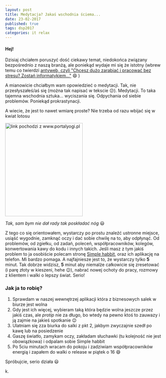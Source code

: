 ```yaml
---
layout: post
title: Medytacja? Jakaś wschodnia ściema...
date: 23-02-2017
published: true
tags: dsp2017
categories: it relax
---
```


#### Hej!

Dzisiaj chciałem poruszyć dość ciekawy temat, niedokońca związany bezpośrednio z naszą branżą, ale poniekąd wydaje mi się że istotny (wbrew temu co twierdzi [antyweb, czyli "Chcesz dużo zarabiać i pracować bez stresu? Zostań informatykiem…"](http://antyweb.pl/informatyk-praca-europa/) :smile: )

<!--more-->

A mianowicie chciałbym wam opowiedzieć o medytacji. Tak, nie przesłyszałeś/aś się (można tak napisać w tekscie :confused:). Medytacji. 
To taka tajemna wschodnia sztuka... wyciszania się. Odpychania od siebie problemów. Poniekąd prokrastynacji. 

A wiecie, że jest to nawet wmiarę proste? Nie trzeba od razu wbijać się w kwiat lotosu

<img src="http://www.portalyogi.pl/blog/wp-content/uploads/2013/09/pozycja-lotus.jpg" alt="link pochodzi z www.portalyogi.pl" style="width: 250px; height: 300px"/>

_Tak, sam bym nie dał rady tak poskładać nóg_ :smiley:

Z tego co się orientowałem, wystarczy po prostu znaleźć ustronne miejsce, usiąść wygodnie, zamknąć oczy i dać sobie chwilę na to, aby odpłynąć. Od problemów, od zgiełku, od zadań, poleceń, współpracowników, kolegów, konwertowania kawy do kodu i innych takich. Jeśli masz z tym jakiś problem to ja osobiście polecam stronę [Simple habbit](https://www.simplehabit.com/), oraz ich aplikację na telefon. Mi bardzo pomaga. A najfajniesze jest to, że wystarczy tylko **5** minut. Tak dobrze widzisz, **5** minut aby niemalże całkowicie się zresetować (i parę złoty w kieszeni, hehe :wink:), nabrać nowej ochoty do pracy, rozmowy z klientem i walki o lepszy świat. Serio!

### Jak ja to robię?
1. Sprawdam w naszej wewnętrzej aplikacji która z biznesowych salek w biurze jest wolna
2. Gdy jest ich więcej, wybieram taką która będzie wolna jeszcze przez jakiś czas, ale _protip_ nie za długo, bo wtedy na pewno ktoś to zauwazy i ją zajmie na jakieś spotkanie :wink:
3. Ulatniam się zza biurka do salki z pkt 2, jakbym zwyczajnie szedł po kawę lub na posiedzenie
4. Gaszę światło, zamykam oczy, zakładam słuchawki (tu kolejność nie jest obowiązkowa) i odpalam sobie Simple habbit
5. Po 5ciu minutach wracam do pokoju i zadziwiam współpracowników energią i zapałem do walki o release w piątek o 16 :smile:


Spróbujcie, serio działa :smiley:

k.